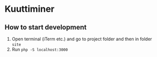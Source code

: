 # Kuuttiminer

## How to start development
1. Open terminal (iTerm etc.) and go to project folder and then in folder `site`
2. Run `php -S localhost:3000`
